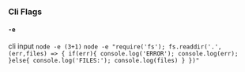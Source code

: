 ### Cli Flags

#### `-e`

cli input
`node -e (3+1)`
`node -e "require('fs'); fs.readdir('.', (err,files) => { if(err){ console.log('ERROR'); console.log(err); }else{ console.log('FILES:'); console.log(files) } })"`
